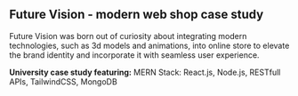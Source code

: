 ## Future Vision - modern web shop case study
Future Vision was born out of curiosity about integrating modern technologies, such as 3d models and animations, into online store to elevate the brand identity and incorporate it with seamless user experience.

**University case study featuring:** MERN Stack: React.js, Node.js, RESTfull APIs, TailwindCSS, MongoDB
